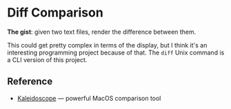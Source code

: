 # Diff Comparison

**The gist**: given two text files, render the difference between them.

This could get pretty complex in terms of the display, but I think it's an interesting programming project because of that. The `diff` Unix command is a CLI version of this project.

## Reference

- [Kaleidoscope](https://kaleidoscope.app) — powerful MacOS comparison tool
